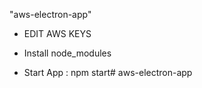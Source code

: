 "aws-electron-app"

- EDIT AWS KEYS

- Install node_modules

- Start App : npm start#   a w s - e l e c t r o n - a p p  
 